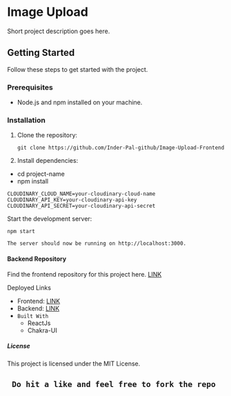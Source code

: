 
# Image Upload

Short project description goes here.

## Getting Started

Follow these steps to get started with the project.

### Prerequisites

- Node.js and npm installed on your machine.

### Installation

1. Clone the repository:

   ```git clone https://github.com/Inder-Pal-github/Image-Upload-Frontend```
2. Install dependencies:

  - cd project-name
  - npm install


```
CLOUDINARY_CLOUD_NAME=your-cloudinary-cloud-name
CLOUDINARY_API_KEY=your-cloudinary-api-key
CLOUDINARY_API_SECRET=your-cloudinary-api-secret
```
Start the development server:

`npm start`

`The server should now be running on http://localhost:3000.`

#### Backend Repository
Find the frontend repository for this project here. [LINK](https://github.com/Inder-Pal-github/Image-Upload-Backend)

Deployed Links

- Frontend: [LINK](https://xlwjgp-3000.csb.app/)
- Backend: [LINK](https://cerulean-ant-slip.cyclic.app/)
- `Built With`
  - ReactJs
  - Chakra-UI
##### License
This project is licensed under the MIT License.


## `` Do hit a like and feel free to fork the repo``
